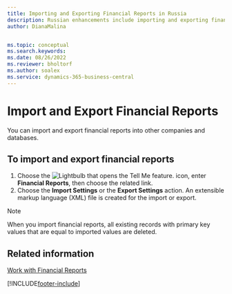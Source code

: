 ```yaml
---
title: Importing and Exporting Financial Reports in Russia
description: Russian enhancements include importing and exporting financial reports.
author: DianaMalina


ms.topic: conceptual
ms.search.keywords:
ms.date: 08/26/2022
ms.reviewer: bholtorf
ms.author: soalex
ms.service: dynamics-365-business-central
---
```


# Import and Export Financial Reports

You can import and export financial reports into other companies and databases.

## To import and export financial reports

1. Choose the ![Lightbulb that opens the Tell Me feature.](../../media/ui-search/search_small.png "Tell me what you want to do") icon, enter **Financial Reports**, then choose the related link.
2. Choose the **Import Settings** or the **Export Settings** action. An extensible markup language (XML) file is created for the import or export.

> [!NOTE]
> When you import financial reports, all existing records with primary key values that are equal to imported values are deleted.

## Related information

[Work with Financial Reports](How-to-Work-with-Account-Schedules.md)  

[!INCLUDE[footer-include](../../includes/footer-banner.md)]
